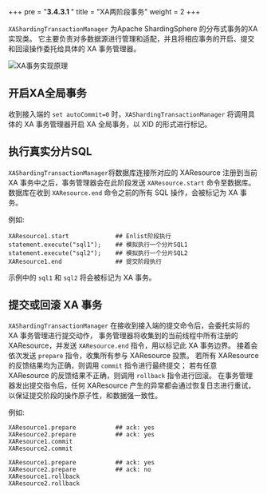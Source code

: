 +++
pre = "<b>3.4.3.1 </b>"
title = "XA两阶段事务"
weight = 2
+++

`XAShardingTransactionManager` 为Apache ShardingSphere 的分布式事务的XA实现类。
它主要负责对多数据源进行管理和适配，并且将相应事务的开启、提交和回滚操作委托给具体的 XA 事务管理器。

![XA事务实现原理](https://shardingsphere.apache.org/document/current/img/transaction/2pc-xa-transaction-design.png)

## 开启XA全局事务

收到接入端的 `set autoCommit=0` 时，`XAShardingTransactionManager` 将调用具体的 XA 事务管理器开启 XA 全局事务，以 XID 的形式进行标记。

## 执行真实分片SQL

`XAShardingTransactionManager`将数据库连接所对应的 XAResource 注册到当前 XA 事务中之后，事务管理器会在此阶段发送 `XAResource.start` 命令至数据库。
数据库在收到 `XAResource.end` 命令之前的所有 SQL 操作，会被标记为 XA 事务。

例如:

```
XAResource1.start             ## Enlist阶段执行
statement.execute("sql1");    ## 模拟执行一个分片SQL1
statement.execute("sql2");    ## 模拟执行一个分片SQL2
XAResource1.end               ## 提交阶段执行
```

示例中的 `sql1` 和 `sql2` 将会被标记为 XA 事务。

## 提交或回滚 XA 事务

`XAShardingTransactionManager` 在接收到接入端的提交命令后，会委托实际的 XA 事务管理进行提交动作，
事务管理器将收集到的当前线程中所有注册的 XAResource，并发送 `XAResource.end` 指令，用以标记此 XA 事务边界。
接着会依次发送 `prepare` 指令，收集所有参与 XAResource 投票。
若所有 XAResource 的反馈结果均为正确，则调用 `commit` 指令进行最终提交；
若有任意 XAResource 的反馈结果不正确，则调用 `rollback` 指令进行回滚。
在事务管理器发出提交指令后，任何 XAResource 产生的异常都会通过恢复日志进行重试，以保证提交阶段的操作原子性，和数据强一致性。

例如:

```
XAResource1.prepare           ## ack: yes
XAResource2.prepare           ## ack: yes
XAResource1.commit
XAResource2.commit

XAResource1.prepare           ## ack: yes
XAResource2.prepare           ## ack: no
XAResource1.rollback
XAResource2.rollback
```

